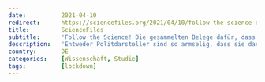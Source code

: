 ```yaml
---
date:          2021-04-10
redirect:      https://sciencefiles.org/2021/04/10/follow-the-science-die-gesammelten-belege-dafur-dass-lockdowns-nicht-funktionieren/
title:         ScienceFiles
subtitle:      'Follow the Science! Die gesammelten Belege dafür, dass Lockdowns nicht funktionieren'
description:   'Entweder Politdarsteller sind so armselig, dass sie dann, wenn man ihnen einmal gesagt hat, dass es angeblich so sei, dass A gegen B hilft, sie nicht in der Lage sind, die Meldung, dass A NICHT gegen B hilft, zu verarbeiten oder Politdarsteller wollen, wenn sie sich einmal darauf versteift haben, dass A gegen B hilft,…'
country:       DE
categories:    [Wissenschaft, Studie]
tags:          [lockdown]
---
```


